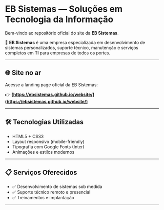 # EB Sistemas — Soluções em Tecnologia da Informação

Bem-vindo ao repositório oficial do site da **EB Sistemas**.

🔵 **EB Sistemas** é uma empresa especializada em desenvolvimento de sistemas personalizados, suporte técnico, manutenção e serviços completos em TI para empresas de todos os portes.

---

## 🌐 Site no ar

Acesse a landing page oficial da EB Sistemas:

👉 **[https://ebsistemas.github.io/website/](https://ebsistemas.github.io/website/)**

---

## 🛠️ Tecnologias Utilizadas

- HTML5 + CSS3
- Layout responsivo (mobile-friendly)
- Tipografia com Google Fonts (Inter)
- Animações e estilos modernos

---

## 📋 Serviços Oferecidos

- ✅ Desenvolvimento de sistemas sob medida
- ✅ Suporte técnico remoto e presencial
- ✅ Treinamentos e implantação

---

